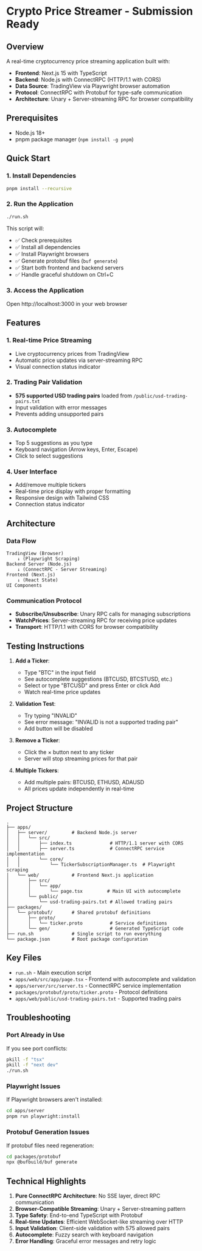 # Crypto Price Streamer - Submission Ready

## Overview
A real-time cryptocurrency price streaming application built with:
- **Frontend**: Next.js 15 with TypeScript
- **Backend**: Node.js with ConnectRPC (HTTP/1.1 with CORS)
- **Data Source**: TradingView via Playwright browser automation
- **Protocol**: ConnectRPC with Protobuf for type-safe communication
- **Architecture**: Unary + Server-streaming RPC for browser compatibility

## Prerequisites
- Node.js 18+ 
- pnpm package manager (`npm install -g pnpm`)

## Quick Start

### 1. Install Dependencies
```bash
pnpm install --recursive
```

### 2. Run the Application
```bash
./run.sh
```

This script will:
- ✅ Check prerequisites
- ✅ Install all dependencies
- ✅ Install Playwright browsers
- ✅ Generate protobuf files (`buf generate`)
- ✅ Start both frontend and backend servers
- ✅ Handle graceful shutdown on Ctrl+C

### 3. Access the Application
Open http://localhost:3000 in your web browser

## Features

### 1. Real-time Price Streaming
- Live cryptocurrency prices from TradingView
- Automatic price updates via server-streaming RPC
- Visual connection status indicator

### 2. Trading Pair Validation
- **575 supported USD trading pairs** loaded from `/public/usd-trading-pairs.txt`
- Input validation with error messages
- Prevents adding unsupported pairs

### 3. Autocomplete
- Top 5 suggestions as you type
- Keyboard navigation (Arrow keys, Enter, Escape)
- Click to select suggestions

### 4. User Interface
- Add/remove multiple tickers
- Real-time price display with proper formatting
- Responsive design with Tailwind CSS
- Connection status indicator

## Architecture

### Data Flow
```
TradingView (Browser) 
    ↓ (Playwright Scraping)
Backend Server (Node.js)
    ↓ (ConnectRPC - Server Streaming)
Frontend (Next.js)
    ↓ (React State)
UI Components
```

### Communication Protocol
- **Subscribe/Unsubscribe**: Unary RPC calls for managing subscriptions
- **WatchPrices**: Server-streaming RPC for receiving price updates
- **Transport**: HTTP/1.1 with CORS for browser compatibility

## Testing Instructions

1. **Add a Ticker**:
   - Type "BTC" in the input field
   - See autocomplete suggestions (BTCUSD, BTCSTUSD, etc.)
   - Select or type "BTCUSD" and press Enter or click Add
   - Watch real-time price updates

2. **Validation Test**:
   - Try typing "INVALID" 
   - See error message: "INVALID is not a supported trading pair"
   - Add button will be disabled

3. **Remove a Ticker**:
   - Click the × button next to any ticker
   - Server will stop streaming prices for that pair

4. **Multiple Tickers**:
   - Add multiple pairs: BTCUSD, ETHUSD, ADAUSD
   - All prices update independently in real-time

## Project Structure

```
.
├── apps/
│   ├── server/         # Backend Node.js server
│   │   └── src/
│   │       ├── index.ts              # HTTP/1.1 server with CORS
│   │       ├── server.ts             # ConnectRPC service implementation
│   │       └── core/
│   │           └── TickerSubscriptionManager.ts  # Playwright scraping
│   └── web/            # Frontend Next.js application
│       ├── src/
│       │   └── app/
│       │       └── page.tsx         # Main UI with autocomplete
│       └── public/
│           └── usd-trading-pairs.txt # Allowed trading pairs
├── packages/
│   └── protobuf/       # Shared protobuf definitions
│       ├── proto/
│       │   └── ticker.proto          # Service definitions
│       └── gen/                      # Generated TypeScript code
├── run.sh              # Single script to run everything
└── package.json        # Root package configuration
```

## Key Files

- `run.sh` - Main execution script
- `apps/web/src/app/page.tsx` - Frontend with autocomplete and validation
- `apps/server/src/server.ts` - ConnectRPC service implementation
- `packages/protobuf/proto/ticker.proto` - Protocol definitions
- `apps/web/public/usd-trading-pairs.txt` - Supported trading pairs

## Troubleshooting

### Port Already in Use
If you see port conflicts:
```bash
pkill -f "tsx" 
pkill -f "next dev"
./run.sh
```

### Playwright Issues
If Playwright browsers aren't installed:
```bash
cd apps/server
pnpm run playwright:install
```

### Protobuf Generation Issues
If protobuf files need regeneration:
```bash
cd packages/protobuf
npx @bufbuild/buf generate
```

## Technical Highlights

1. **Pure ConnectRPC Architecture**: No SSE layer, direct RPC communication
2. **Browser-Compatible Streaming**: Unary + Server-streaming pattern
3. **Type Safety**: End-to-end TypeScript with Protobuf
4. **Real-time Updates**: Efficient WebSocket-like streaming over HTTP
5. **Input Validation**: Client-side validation with 575 allowed pairs
6. **Autocomplete**: Fuzzy search with keyboard navigation
7. **Error Handling**: Graceful error messages and retry logic
